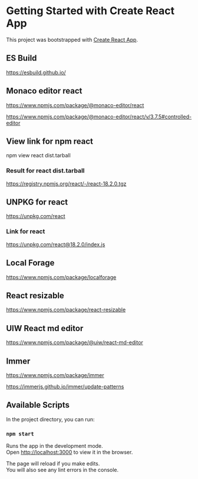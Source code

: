 # Getting Started with Create React App

This project was bootstrapped with [Create React App](https://github.com/facebook/create-react-app).

## ES Build

https://esbuild.github.io/

## Monaco editor react

https://www.npmjs.com/package/@monaco-editor/react

https://www.npmjs.com/package/@monaco-editor/react/v/3.7.5#controlled-editor

## View link for npm react

npm view react dist.tarball

### Result for react dist.tarball

https://registry.npmjs.org/react/-/react-18.2.0.tgz

## UNPKG for react

https://unpkg.com/react

### Link for react

https://unpkg.com/react@18.2.0/index.js

## Local Forage

https://www.npmjs.com/package/localforage

## React resizable

https://www.npmjs.com/package/react-resizable

## UIW React md editor

https://www.npmjs.com/package/@uiw/react-md-editor

## Immer

https://www.npmjs.com/package/immer

https://immerjs.github.io/immer/update-patterns

## Available Scripts

In the project directory, you can run:

### `npm start`

Runs the app in the development mode.\
Open [http://localhost:3000](http://localhost:3000) to view it in the browser.

The page will reload if you make edits.\
You will also see any lint errors in the console.
